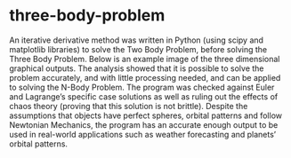 # three-body-problem

An iterative derivative method was written in Python (using scipy and matplotlib libraries) to solve the Two Body Problem, before solving the Three Body Problem. Below is an example image of the three dimensional graphical outputs. The analysis showed that it is possible to solve the problem accurately, and with little processing needed, and can be applied to solving the N-Body Problem. The program was checked against Euler and Lagrange’s specific case solutions as well as ruling out the effects of chaos theory (proving that this solution is not brittle). Despite the assumptions that objects have perfect spheres, orbital patterns and follow Newtonian Mechanics, the program has an accurate enough output to be used in real-world applications such as weather forecasting and planets’ orbital patterns.
